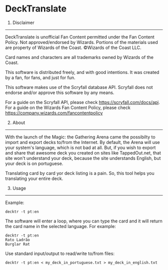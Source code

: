 DeckTranslate
================================================================================

1. Disclaimer
--------------------------------------------------------------------------------

DeckTranslate is unofficial Fan Content permitted under the Fan Content Policy.
Not approved/endorsed by Wizards. Portions of the materials used are property
of Wizards of the Coast. ©Wizards of the Coast LLC.

Card names and characters are all trademarks owned by Wizards of the Coast.

This software is distributed freely, and with good intentions. It was created
by a fan, for fans, and just for fun.

This software makes use of the Scryfall database API. Scryfall does not endorse
and/or approve this software by any means.

For a guide on the Scryfall API, please check https://scryfall.com/docs/api.
For a guide on the Wizards Fan Content Policy, please check https://company.wizards.com/fancontentpolicy

2. About
--------------------------------------------------------------------------------

With the launch of the Magic: the Gathering Arena came the possibilty to import
and export decks to/from the Internet. By default, the Arena will use your
system's language, which is not bad at all. But, if you wish to export and share
that awesome deck you created on sites like TappedOut.net, that site won't
understand your deck, because the site understands English, but your deck is on
portuguese.

Translating card by card yor deck listing is a pain. So, this tool helps you
translating your entire deck.

3. Usage
--------------------------------------------------------------------------------

Example:

    decktr -t pt:en

The software will enter a loop, where you can type the card and it will return
the card name in the selected language. For example:

    decktr -t pt:en
    Rato Ladrão
    Burglar Rat

Use standard input/output to read/write to/from files:

    decktr -t pt:en < my_deck_in_portuguese.txt > my_deck_in_english.txt

